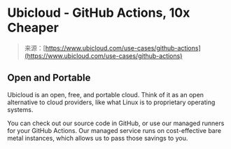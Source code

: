 <!--yml
category: 未分类
date: 2024-05-27 15:21:03
-->

# Ubicloud - GitHub Actions, ‍10x Cheaper

> 来源：[https://www.ubicloud.com/use-cases/github-actions](https://www.ubicloud.com/use-cases/github-actions)

## Open and Portable

Ubicloud is an open, free, and portable cloud. Think of it as an open alternative to cloud providers, like what Linux is to proprietary operating systems.

You can check out our source code in GitHub, or use our managed runners for your GitHub Actions. Our managed service runs on cost-effective bare metal instances, which allows us to pass those savings to you.